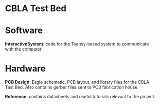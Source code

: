 CBLA Test Bed
======================

# Software
<b>InteractiveSystem</b>: code for the Teensy-based system to communicate with the computer


# Hardware
<b>PCB Design</b>: Eagle schematic, PCB layout, and library files for the CBLA Test Bed. Also contains gerber files sent to PCB fabrication house. 

<b>Reference</b>: contains datasheets and useful tutorials relevant to the project. 
